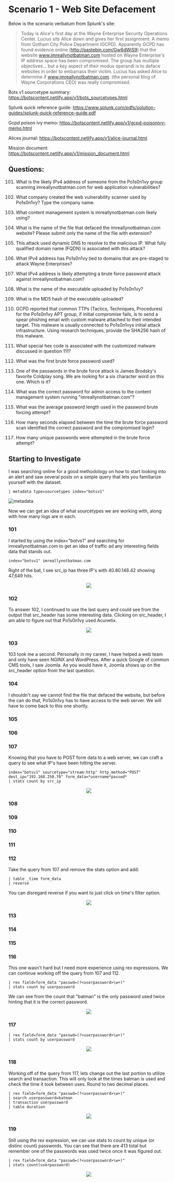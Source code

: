 # Scenario 1 - Web Site Defacement

Below is the scenario verbatum from Splunk's site:

> Today is Alice's first day at the Wayne Enterprise Security Operations Center. Lucius sits Alice down and gives her first assignment: A memo from Gotham City Police Department (GCPD). Apparently GCPD has found evidence online (http://pastebin.com/Gw6dWjS9) that the website www.imreallynotbatman.com hosted on Wayne Enterprise's IP address space has been compromised. The group has multiple objectives... but a key aspect of their modus operandi is to deface websites in order to embarrass their victim. Lucius has asked Alice to determine if www.imreallynotbatman.com. (the personal blog of Wayne Corporations CEO) was really compromised.

Bots v1 sourcetype summary: https://botscontent.netlify.app/v1/bots_sourcetypes.html

Splunk quick reference guide: https://www.splunk.com/pdfs/solution-guides/splunk-quick-reference-guide.pdf

Gcpd poison ivy memo: https://botscontent.netlify.app/v1/gcpd-poisonivy-memo.html

Alices journal: https://botscontent.netlify.app/v1/alice-journal.html

Mission document: https://botscontent.netlify.app/v1/mission_document.html



## Questions:
101. What is the likely IPv4 address of someone from the Po1s0n1vy group scanning imreallynotbatman.com for web application vulnerabilities?

102. What company created the web vulnerability scanner used by Po1s0n1vy? Type the company name.

103. What content management system is imreallynotbatman.com likely using?

104. What is the name of the file that defaced the imreallynotbatman.com website? Please submit only the name of the file with extension?

105. This attack used dynamic DNS to resolve to the malicious IP. What fully qualified domain name (FQDN) is associated with this attack?

106. What IPv4 address has Po1s0n1vy tied to domains that are pre-staged to attack Wayne Enterprises?

108. What IPv4 address is likely attempting a brute force password attack against imreallynotbatman.com?

109. What is the name of the executable uploaded by Po1s0n1vy?

110. What is the MD5 hash of the executable uploaded?

111. GCPD reported that common TTPs (Tactics, Techniques, Procedures) for the Po1s0n1vy APT group, if initial compromise fails, is to send a spear phishing email with custom malware attached to their intended target. This malware is usually connected to Po1s0n1vys initial attack infrastructure. Using research techniques, provide the SHA256 hash of this malware.

112. What special hex code is associated with the customized malware discussed in question 111?

114. What was the first brute force password used?

115. One of the passwords in the brute force attack is James Brodsky's favorite Coldplay song. We are looking for a six character word on this one. Which is it?

116. What was the correct password for admin access to the content management system running "imreallynotbatman.com"?

117. What was the average password length used in the password brute forcing attempt?

118. How many seconds elapsed between the time the brute force password scan identified the correct password and the compromised login?

119. How many unique passwords were attempted in the brute force attempt?



## Starting to Investigate

I was searching online for a good methodology on how to start looking into an alert and saw several posts on a simple query that lets you familiarize yourself with the dataset.
```
| metadata type=sourcetypes index="botsv1" 
```
![metadata](/Scenarios/Screenshots/metadata.png)

Now we can get an idea of what sourcetypes we are working with, along with how many logs are in each.



### 101
I started by using the index="botvs1" and searching for imreallynotbatman.com to get an idea of traffic ad any interesting fields data that stands out. 
```
index="botsv1" imreallynotbatman.com
```
Right of the bat, I see src_ip has three IP's with 40.80.148.42 showing 47,649 hits.
<p align="center">
    <img src="/Scenarios/Screenshots/s1_src_ip.png">
</p>



### 102
To answer 102, I continued to use the last query and could see from the output that src_header has some interesting data. Clicking on src_header, I am able to figure out that Po1s0n1vy used Acunetix.
<p align="center">
    <img src="/Scenarios/Screenshots/s1_acunetix.png">
</p>



### 103
103 took me a second. Personally in my career, I have helped a web team and only have seen NGINX and WordPress. After a quick Google of common CMS tools, I saw Joomla. As you would have it, Joomla shows up on the src_header option from the last question. 



### 104
I shouldn't say we cannot find the file that defaced the website, but before the can do that, Po1s0n1vy has to have access to the web server. We will have to come back to this one shortly.



### 105



### 106



### 107
Knowing that you have to POST form data to a web server, we can craft a query to see what IP's have been hitting the server.
```
index="botsv1" sourcetype="stream:http" http_method="POST" dest_ip="192.168.250.70" form_data=*username*passwd*
| stats count by src_ip
```
<p align="center">
    <img src="/Scenarios/Screenshots/s1_bruteforce_ip.png">
</p>



### 108



### 109



### 110



### 111



### 112
Take the query from 107 and remove the stats option and add:
```
| table _time form_data
| reverse
```
You can disregard reverse if you want to just click on time's filter option.
<p align="center">
    <img src="/Scenarios/Screenshots/s1_firstpw.png">
</p>



### 113



### 114



### 115



### 116
This one wasn't hard but I need more experience using rex expressions. We can continue working off the query from 107 and 112.
```
| rex field=form_data "passwd=(?<userpassword>\w+)"
| stats count by userpassword
```
We can see from the count that "batman" is the only password used twice hinting that it is the correct password.
<p align="center">
    <img src="/Scenarios/Screenshots/s1_correctpw.png">
</p>



### 117

```
| rex field=form_data "passwd=(?<userpassword>\w+)"
| stats count by userpassword
```
<p align="center">
    <img src="/Scenarios/Screenshots/s1_pwlength.png">
</p>


### 118
Working off of the query from 117, lets change out the last portion to utilize search and transaction. This will only look at the times batman is used and check the time it took between uses. Round to two decimal places.
```
| rex field=form_data "passwd=(?<userpassword>\w+)"
| search userpassword=batman
| transaction userpassword
| table duration
```
<p align="center">
    <img src="/Scenarios/Screenshots/s1_pwtime.png">
</p>


### 119
Still using the rex expression, we can use stats to count by unique (or distinc count) passwords.
You can see that there are 413 total but remember one of the passwords was used twice once it was figured out. 
```
| rex field=form_data "passwd=(?<userpassword>\w+)"
| stats count(userpassword)
```
<p align="center">
    <img src="/Scenarios/Screenshots/s1_uniquepw.png">
</p>